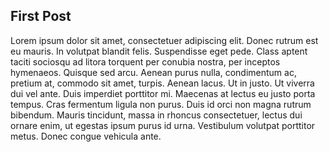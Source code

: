 ## First Post

Lorem ipsum dolor sit amet, consectetuer adipiscing elit. Donec rutrum est eu mauris. In volutpat blandit felis. Suspendisse eget pede. Class aptent taciti sociosqu ad litora torquent per conubia nostra, per inceptos hymenaeos. Quisque sed arcu. Aenean purus nulla, condimentum ac, pretium at, commodo sit amet, turpis. Aenean lacus. Ut in justo. Ut viverra dui vel ante. Duis imperdiet porttitor mi. Maecenas at lectus eu justo porta tempus. Cras fermentum ligula non purus. Duis id orci non magna rutrum bibendum. Mauris tincidunt, massa in rhoncus consectetuer, lectus dui ornare enim, ut egestas ipsum purus id urna. Vestibulum volutpat porttitor metus. Donec congue vehicula ante.

<!-- {"time": "2007-11-24 20:08:27", "title": "First Post"} -->
